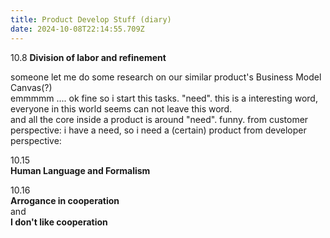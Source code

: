 ```yaml
---
title: Product Develop Stuff (diary)
date: 2024-10-08T22:14:55.709Z
---
```



10.8  **Division of labor and refinement**  

someone let me do some research on our similar product's Business Model Canvas(?)  
emmmmm .... ok fine so i start this tasks. 
"need". this is a interesting word, everyone in this world seems can not leave this word.  
and all the core inside a product is around "need". funny.
from customer perspective: i have a need, so i need a (certain) product
from developer perspective:   
  
  
  
10.15  
**Human Language and Formalism**  
  
  
10.16  
**Arrogance in cooperation**  
and  
**I don't like cooperation**